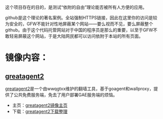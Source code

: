 
这个项目存在的目的，是测试“依附的自由”理论能否被所有人方便的应用。

github是这个理论的著名案例。全站强制HTTPS链接，因此在这里你的访问是较为安全的，GFW不能针对性地屏蔽某个网站——要么视而不见，要么屏蔽整个github。由于这个代码托管网站对于中国的程序员是那么的重要，以至于GFW不敢轻易屏蔽这个网站，于是大陆网民都可以访问依附于本站的所有页面。


<h1>镜像内容：</h1>

<h2><a href="https://github.com/dk9999/test/blob/g_ag/README.md">greatagent2</a></h2>
  <a href="https://github.com/dk9999/test/blob/g_ag/README.md">greatagent2</a>是一个由wwqgtxx维护的翻墙工具，基于goagent和wallproxy，提供了公共免费服务端，免去了用户部署GAE服务端的烦恼。
  <ul>
    <li>主页：<a href="https://github.com/dk9999/test/blob/g_ag/README.md">greatagent2镜像主页</a></li>
    <li>下载：<a href="https://github.com/dk9999/test/blob/g_ag/README.md">greatagent2下载整理</a></li>
  </ul>
  
  
